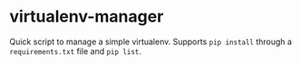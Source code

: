 virtualenv-manager
==================

Quick script to manage a simple virtualenv. Supports `pip install` through a `requirements.txt` file and `pip list`.
